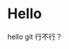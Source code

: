 <!--
 * @Author: uiloatoat 529760764@qq.com
 * @Date: 2023-03-16 18:37:49
 * @LastEditors: uiloatoat 529760764@qq.com
 * @LastEditTime: 2023-03-16 18:38:15
 * @FilePath: \Gittest\uiloatoat.github.io\hellogit.md
 * @Description: 这是默认设置,请设置`customMade`, 打开koroFileHeader查看配置 进行设置: https://github.com/OBKoro1/koro1FileHeader/wiki/%E9%85%8D%E7%BD%AE
-->
# Hello

hello git
行不行？